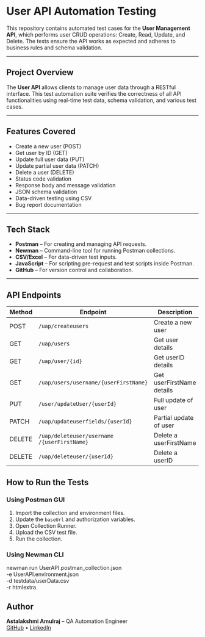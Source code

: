 # User API Automation Testing

This repository contains automated test cases for the **User Management API**, which performs user CRUD operations: Create, Read, Update, and Delete. The tests ensure the API works as expected and adheres to business rules and schema validation.

---

##  Project Overview

The **User API** allows clients to manage user data through a RESTful interface. This test automation suite verifies the correctness of all API functionalities using real-time test data, schema validation, and various test cases.

---

##  Features Covered

- Create a new user (POST)
- Get user by ID (GET)
- Update full user data (PUT)
- Update partial user data (PATCH)
- Delete a user (DELETE)
- Status code validation
- Response body and message validation
- JSON schema validation
- Data-driven testing using CSV
- Bug report documentation 

---

## Tech Stack

- **Postman** – For creating and managing API requests.
- **Newman** – Command-line tool for running Postman collections.
- **CSV/Excel** – For data-driven test inputs.
- **JavaScript** – For scripting pre-request and test scripts inside Postman.
- **GitHub** – For version control and collaboration.

---

##  API Endpoints

| Method | Endpoint                                  | Description               |
|--------|-------------------------------------------|---------------------------|
| POST   | `/uap/createusers`                        | Create a new user         |
| GET    | `/uap/users`                              | Get user details          |
| GET    | `/uap/user/{id}`                          | Get userID details        |
| GET    | `/uap/users/username/{userFirstName}`     | Get userFirstName details |
| PUT    | `/user/updateUser/{userId}`               | Full update of user       |
| PATCH  | `/uap/updateuserfields/{userId}`          | Partial update of user    |
| DELETE | `​/uap​/deleteuser​/username​/{userFirstName}`| Delete a userFirstName    |
| DELETE | `/uap/deleteuser/{userId}`                | Delete a userID           |



##  How to Run the Tests

###  Using Postman GUI

1. Import the collection and environment files.
2. Update the `baseUrl` and authorization variables.
3. Open Collection Runner.
4. Upload the CSV test file.
5. Run the collection.

###  Using Newman CLI

newman run UserAPI.postman_collection.json \
  -e UserAPI.environment.json \
  -d testdata/userData.csv \
  -r htmlextra

##  Author

**Astalakshmi Amulraj** – QA Automation Engineer  
[GitHub](https://github.com/Astalakshmi) • [LinkedIn](https://www.linkedin.com/in/astaamul)

